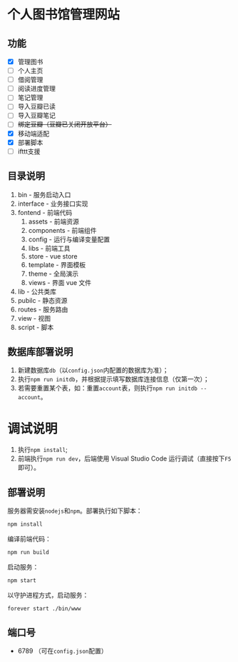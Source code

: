 # 个人图书馆管理网站

## 功能

- [x] 管理图书
- [ ] 个人主页
- [ ] 借阅管理
- [ ] 阅读进度管理
- [ ] 笔记管理
- [ ] 导入豆瓣已读
- [ ] 导入豆瓣笔记
- [ ] ~~绑定豆瓣（豆瓣已关闭开放平台）~~
- [x] 移动端适配
- [x] 部署脚本
- [ ] ifttt支援

## 目录说明
1. bin - 服务启动入口  
2. interface - 业务接口实现   
3. fontend - 前端代码  
    1. assets - 前端资源  
    2. components - 前端组件
    3. config - 运行与编译变量配置
    4. libs - 前端工具
    5. store - vue store
    6. template - 界面模板
    7. theme - 全局演示
    8. views - 界面 vue 文件
4. lib - 公共类库  
5. pubilc - 静态资源  
6. routes - 服务路由  
7. view - 视图  
8. script - 脚本 

## 数据库部署说明
1. 新建数据库`db`（以`config.json`内配置的数据库为准）；
3. 执行`npm run initdb`，并根据提示填写数据库连接信息（仅第一次）；
4. 若需要重置某个表，如：重置`account`表，则执行`npm run initdb -- account`。

# 调试说明
1. 执行`npm install`;
2. 前端执行`npm run dev`，后端使用 Visual Studio Code 运行调试（直接按下`F5`即可）。

## 部署说明
服务器需安装`nodejs`和`npm`。部署执行如下脚本：
```bash
npm install
```

编译前端代码：  
```bash
npm run build
```

启动服务：
```bash
npm start
```

以守护进程方式，启动服务：
```bash
forever start ./bin/www
```

## 端口号
- 6789 （可在`config.json`配置）
